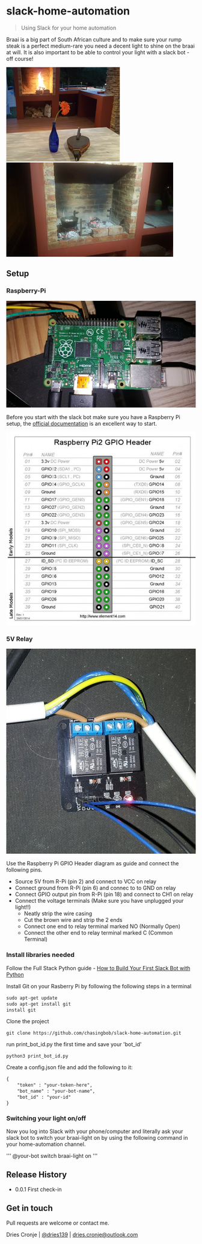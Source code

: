 # slack-home-automation
> Using Slack for your home automation

Braai is a big part of South African culture and to make sure your rump steak is a perfect medium-rare you need a decent light to shine on the braai at will. It is also important to be able to control your light with a slack bot - off course!



![Braai area](images/braai.jpg)
![With light on](images/braai-with-light.jpg)



## Setup


### Raspberry-Pi

![Raspberry Pi](images/pi.jpg)

Before you start with the slack bot make sure you have a Raspberry Pi setup, the [official documentation](https://www.raspberrypi.org/documentation/setup/) is an excellent way to start.


![Raspberry Pi GPIO Header](images/pi-pin-layout.jpg)


### 5V Relay

![5V Relay](images/relay.jpg)

Use the Raspberry Pi GPIO Header diagram as guide and connect the following pins.

* Source 5V from R-Pi (pin 2) and connect to VCC on relay
* Connect ground from R-Pi (pin 6) and connec to to GND on relay
* Connect GPIO output pin from R-Pi (pin 18) and connect to CH1 on relay 
* Connect the voltage terminals (Make sure you have unplugged your light!!)
    - Neatly strip the wire casing
    - Cut the brown wire and strip the 2 ends
    - Connect one end to relay terminal marked NO (Normally Open)
    - Connect the other end to relay terminal marked C (Common Terminal)

### Install libraries needed

Follow the Full Stack Python guide - [How to Build Your First Slack Bot with Python](https://www.fullstackpython.com/blog/build-first-slack-bot-python.html)

Install Git on your Rasberry Pi by following the following steps in a terminal

```
sudo apt-get update
sudo apt-get install git
install git
```

Clone the project

```
git clone https://github.com/chasingbob/slack-home-automation.git
```

run print_bot_id.py the first time and save your 'bot_id' 

```
python3 print_bot_id.py
```

Create a config.json file and add the following to it:

```
{
    "token" : "your-token-here",
    "bot_name" : "your-bot-name",
    "bot_id" : "your-id"
}
```

### Switching your light on/off

Now you log into Slack with your phone/computer and literally ask your slack bot to switch your braai-light on by using the following command in your home-automation channel.

'''
@your-bot switch braai-light on
'''


## Release History

* 0.0.1 First check-in

## Get in touch

Pull requests are welcome or contact me.

Dries Cronje | [@dries139](twitter.com/dries139) | dries.cronje@outlook.com


